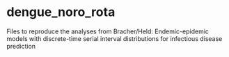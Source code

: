 # dengue_noro_rota
Files to reproduce the analyses from Bracher/Held: Endemic-epidemic models with discrete-time serial interval distributions for infectious disease prediction
